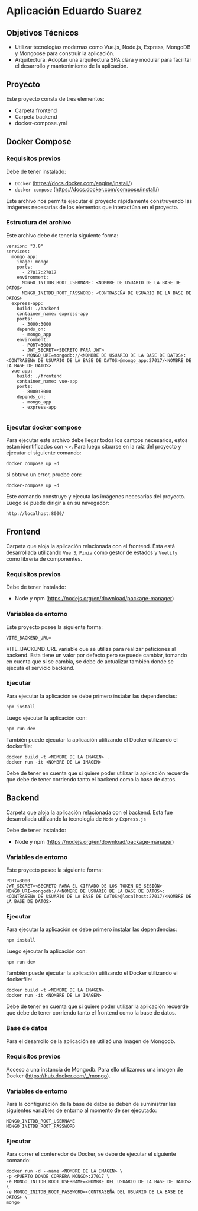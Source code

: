 # Aplicación Eduardo Suarez


## Objetivos Técnicos
- Utilizar tecnologías modernas como Vue.js, Node.js, Express, MongoDB y Mongoose para construir la aplicación.
- Arquitectura: Adoptar una arquitectura SPA clara y modular para facilitar el desarrollo y mantenimiento de la aplicación.


## Proyecto


Este proyecto consta de tres elementos:
- Carpeta frontend
- Carpeta backend
- docker-compose.yml


## Docker Compose
### Requisitos previos
Debe de tener instalado:
- `Docker` (https://docs.docker.com/engine/install/)
- `docker compose` (https://docs.docker.com/compose/install/)


Este archivo nos permite ejecutar el proyecto rápidamente construyendo las imágenes necesarias de los elementos que interactúan en el proyecto.
### Estructura del archivo
Este archivo debe de tener la siguiente forma:


```
version: "3.8"
services:
  mongo_app:
    image: mongo
    ports:
      - 27017:27017
    environment:
      MONGO_INITDB_ROOT_USERNAME: <NOMBRE DE USUARIO DE LA BASE DE DATOS>
      MONGO_INITDB_ROOT_PASSWORD: <CONTRASEÑA DE USUARIO DE LA BASE DE DATOS>
  express-app:
    build: ./backend
    container_name: express-app
    ports:
      - 3000:3000
    depends_on:
      - mongo_app
    environment:
      - PORT=3000
      - JWT_SECRET=<SECRETO PARA JWT>
      - MONGO_URI=mongodb://<NOMBRE DE USUARIO DE LA BASE DE DATOS>:<CONTRASEÑA DE USUARIO DE LA BASE DE DATOS>@mongo_app:27017/<NOMBRE DE LA BASE DE DATOS>
  vue-app:
    build: ./frontend
    container_name: vue-app
    ports:
      - 8000:8000
    depends_on:
      - mongo_app
      - express-app


```
### Ejecutar docker compose
Para ejecutar este archivo debe llegar todos los campos necesarios, estos estan identificados con <>. Para luego situarse en la raíz del proyecto y ejecutar el siguiente comando:


    docker compose up -d


si obtuvo un error, pruebe con:


    docker-compose up -d


Este comando construye y ejecuta las imágenes necesarias del proyecto. Luego se puede dirigir a en su navegador:


    http://localhost:8000/




## Frontend


Carpeta que aloja la aplicación relacionada con el frontend. Esta está desarrollada utilizando `Vue 3`, `Pinia` como gestor de estados y `Vuetify` como librería de componentes.


### Requisitos previos
Debe de tener instalado:
- Node y npm (https://nodejs.org/en/download/package-manager)


### Variables de entorno
Este proyecto posee la siguiente forma:
```
VITE_BACKEND_URL=
```
VITE_BACKEND_URL variable que se utiliza para realizar peticiones al backend. Esta tiene un valor por defecto pero se puede cambiar, tomando en cuenta que si se cambia, se debe de actualizar también donde se ejecuta el servicio backend.


### Ejecutar
Para ejecutar la aplicación se debe primero instalar las dependencias:


    npm install


Luego ejecutar la aplicación con:


    npm run dev


También puede ejecutar la aplicación utilizando el Docker utilizando el dockerfile:


    docker build -t <NOMBRE DE LA IMAGEN> .
    docker run -it <NOMBRE DE LA IMAGEN>


Debe de tener en cuenta que si quiere poder utilizar la aplicación recuerde que debe de tener corriendo tanto el backend como la base de datos.


## Backend


Carpeta que aloja la aplicación relacionada con el backend. Esta fue desarrollada utilizando la tecnología de `Node` y `Express.js`


Debe de tener instalado:
- Node y npm (https://nodejs.org/en/download/package-manager)


### Variables de entorno
Este proyecto posee la siguiente forma:
```
PORT=3000
JWT_SECRET=<SECRETO PARA EL CIFRADO DE LOS TOKEN DE SESIÓN>
MONGO_URI=mongodb://<NOMBRE DE USUARIO DE LA BASE DE DATOS>:<CONTRASEÑA DE USUARIO DE LA BASE DE DATOS>@localhost:27017/<NOMBRE DE LA BASE DE DATOS>
```


### Ejecutar
Para ejecutar la aplicación se debe primero instalar las dependencias:


    npm install


Luego ejecutar la aplicación con:


    npm run dev


También puede ejecutar la aplicación utilizando el Docker utilizando el dockerfile:


    docker build -t <NOMBRE DE LA IMAGEN> .
    docker run -it <NOMBRE DE LA IMAGEN>


Debe de tener en cuenta que si quiere poder utilizar la aplicación recuerde que debe de tener corriendo tanto el frontend como la base de datos.


### Base de datos
Para el desarrollo de la aplicación se utilizó una imagen de Mongodb.
### Requisitos previos
Acceso a una instancia de Mongodb. Para ello utilizamos una imagen de  Docker (https://hub.docker.com/_/mongo).


### Variables de entorno
Para la configuración de la base de datos se deben de suministrar las siguientes variables de entorno al momento de ser ejecutado:


    MONGO_INITDB_ROOT_USERNAME
    MONGO_INITDB_ROOT_PASSWORD


### Ejecutar


Para correr el contenedor de Docker, se debe de ejecutar el siguiente comando:


    docker run -d --name <NOMBRE DE LA IMAGEN> \
    -p <PUERTO DONDE CORRERA MONGO>:27017 \
    -e MONGO_INITDB_ROOT_USERNAME=<NOMBRE DEL USUARIO DE LA BASE DE DATOS> \
    -e MONGO_INITDB_ROOT_PASSWORD=<CONTRASEÑA DEL USUARIO DE LA BASE DE DATOS> \
    mongo



